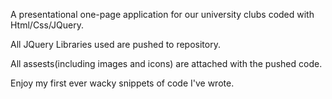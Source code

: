 A presentational one-page application for our university clubs coded with Html/Css/JQuery.

All JQuery Libraries used are pushed to repository.

All assests(including images and icons) are attached with the pushed code.

Enjoy my first ever wacky snippets of code I've wrote.

